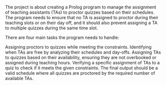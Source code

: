 The project is about creating a Prolog program to manage the assignment of teaching assistants (TAs) to proctor quizzes based on their schedules. The program needs to ensure that no TA is assigned to proctor during their teaching slots or on their day off, and it should also prevent assigning a TA to multiple quizzes during the same time slot.

There are four main tasks the program needs to handle:

Assigning proctors to quizzes while meeting the constraints.
Identifying when TAs are free by analyzing their schedules and day-offs.
Assigning TAs to quizzes based on their availability, ensuring they are not overbooked or assigned during teaching hours.
Verifying a specific assignment of TAs to a quiz to check if it meets the given constraints.
The final output should be a valid schedule where all quizzes are proctored by the required number of available TAs.
